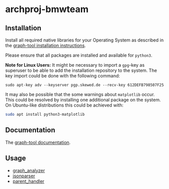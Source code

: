 # archproj-bmwteam

## Installation

Install all required native libraries for your Operating System as described in the 
[graph-tool installation instructions](https://git.skewed.de/count0/graph-tool/wikis/installation-instructions#native-installation).

Please ensure that all packages are installed and available for `python3`.

**Note for Linux Users:** It might be necessary to import a `gpg`-key as superuser to be able to add
the installation repository to the system. The key import could be done with the following command:
```
sudo apt-key adv --keyserver pgp.skewed.de --recv-key 612DEFB798507F25
```

It may also be possible that the some warnings about `matplotlib` occur. This could be resolved by
installing one additional package on the system. On Ubuntu-like distributions this could be achieved
with:
```bash
sudo apt install python3-matplotlib
```

## Documentation

The [graph-tool documentation](https://graph-tool.skewed.de/static/doc/index.html).

## Usage

* [graph_analyzer](doc/graph_analyzer_doc.md)
* [jsonparser](doc/jsonparser_doc.md)
* [parent_handler](doc/parent_handler_doc.md)
